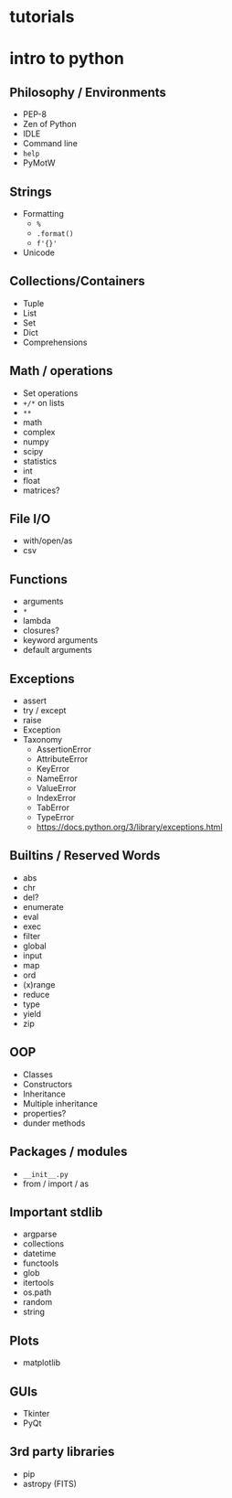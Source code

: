 # tutorials

# intro to python

## Philosophy / Environments
  * PEP-8
  * Zen of Python
  * IDLE
  * Command line
  * `help`
  * PyMotW

## Strings
  * Formatting
    * `%`
    * `.format()`
    * `f'{}'`
  * Unicode

## Collections/Containers
  * Tuple
  * List
  * Set
  * Dict
  * Comprehensions

## Math / operations
  * Set operations
  * `+/*` on lists
  * `**`
  * math
  * complex
  * numpy
  * scipy
  * statistics 
  * int
  * float
  * matrices?

## File I/O
  * with/open/as
  * csv

## Functions
  * arguments
  * `*`
  * lambda
  * closures?
  * keyword arguments
  * default arguments

## Exceptions
  * assert
  * try / except
  * raise
  * Exception
  * Taxonomy
    * AssertionError
    * AttributeError
    * KeyError
    * NameError
    * ValueError
    * IndexError
    * TabError
    * TypeError
    * https://docs.python.org/3/library/exceptions.html

## Builtins / Reserved Words
  * abs
  * chr
  * del?
  * enumerate
  * eval
  * exec
  * filter
  * global
  * input
  * map
  * ord
  * (x)range
  * reduce
  * type
  * yield
  * zip

## OOP
  * Classes
  * Constructors
  * Inheritance
  * Multiple inheritance
  * properties?
  * dunder methods

## Packages / modules
  * `__init__.py`
  * from / import / as

## Important stdlib
  * argparse
  * collections
  * datetime
  * functools
  * glob
  * itertools
  * os.path
  * random
  * string

## Plots
  * matplotlib

## GUIs
  * Tkinter
  * PyQt

## 3rd party libraries
  * pip
  * astropy (FITS)
